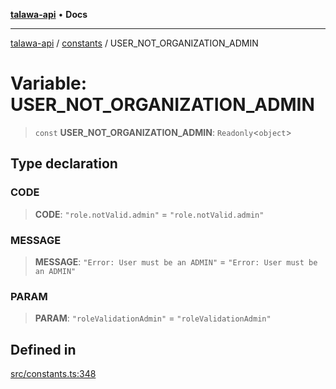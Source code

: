 [**talawa-api**](../../README.md) • **Docs**

***

[talawa-api](../../modules.md) / [constants](../README.md) / USER\_NOT\_ORGANIZATION\_ADMIN

# Variable: USER\_NOT\_ORGANIZATION\_ADMIN

> `const` **USER\_NOT\_ORGANIZATION\_ADMIN**: `Readonly`\<`object`\>

## Type declaration

### CODE

> **CODE**: `"role.notValid.admin"` = `"role.notValid.admin"`

### MESSAGE

> **MESSAGE**: `"Error: User must be an ADMIN"` = `"Error: User must be an ADMIN"`

### PARAM

> **PARAM**: `"roleValidationAdmin"` = `"roleValidationAdmin"`

## Defined in

[src/constants.ts:348](https://github.com/PalisadoesFoundation/talawa-api/blob/fe65d855b3d1e3e4af621340e7e8bfa0325634c1/src/constants.ts#L348)
